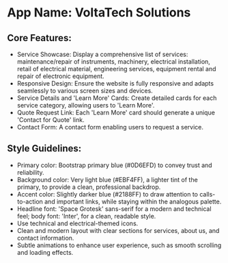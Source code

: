 # **App Name**: VoltaTech Solutions

## Core Features:

- Service Showcase: Display a comprehensive list of services: maintenance/repair of instruments, machinery, electrical installation, retail of electrical material, engineering services, equipment rental and repair of electronic equipment.
- Responsive Design: Ensure the website is fully responsive and adapts seamlessly to various screen sizes and devices.
- Service Details and 'Learn More' Cards: Create detailed cards for each service category, allowing users to 'Learn More'.
- Quote Request Link: Each 'Learn More' card should generate a unique 'Contact for Quote' link.
- Contact Form: A contact form enabling users to request a service.

## Style Guidelines:

- Primary color: Bootstrap primary blue (#0D6EFD) to convey trust and reliability.
- Background color: Very light blue (#EBF4FF), a lighter tint of the primary, to provide a clean, professional backdrop.
- Accent color: Slightly darker blue (#2188FF) to draw attention to calls-to-action and important links, while staying within the analogous palette.
- Headline font: 'Space Grotesk' sans-serif for a modern and technical feel; body font: 'Inter', for a clean, readable style.
- Use technical and electrical-themed icons.
- Clean and modern layout with clear sections for services, about us, and contact information.
- Subtle animations to enhance user experience, such as smooth scrolling and loading effects.